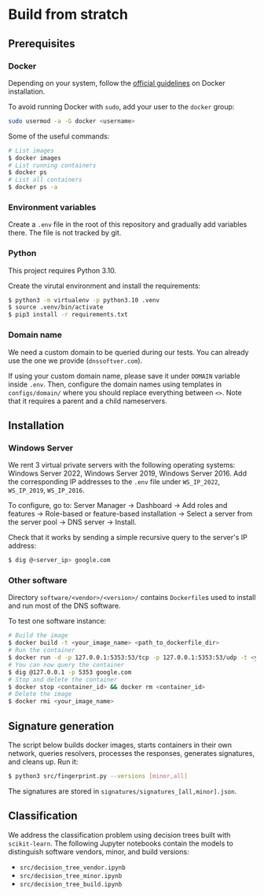 # Build from stratch

## Prerequisites 

### Docker

Depending on your system, follow the [official guidelines](https://docs.docker.com/engine/install/) on Docker installation.

To avoid running Docker with `sudo`, add your user to the `docker` group:

```bash
sudo usermod -a -G docker <username>
```

Some of the useful commands:

```bash
# List images
$ docker images
# List running containers
$ docker ps
# List all containers
$ docker ps -a
```

### Environment variables

Create a `.env` file in the root of this repository and gradually add variables there. The file is not tracked by git.

### Python

This project requires Python 3.10.

Create the virutal environment and install the requirements:

```bash
$ python3 -m virtualenv -p python3.10 .venv
$ source .venv/bin/activate
$ pip3 install -r requirements.txt
```

### Domain name

We need a custom domain to be queried during our tests. You can already use the one we provide (`dnssoftver.com`).

If using your custom domain name, please save it under `DOMAIN` variable inside `.env`. Then, configure the domain names using templates in `configs/domain/` where you should replace everything between `<>`. Note that it requires a parent and a child nameservers.

## Installation

### Windows Server

We rent 3 virtual private servers with the following operating systems: Windows Server 2022, Windows Server 2019, Windows Server 2016. Add the corresponding IP addresses to the `.env` file under `WS_IP_2022`, `WS_IP_2019`, `WS_IP_2016`.

To configure, go to: Server Manager -> Dashboard -> Add roles and features -> Role-based or feature-based installation -> Select a server from the server pool -> DNS server -> Install.

Check that it works by sending a simple recursive query to the server's IP address:

```bash
$ dig @<server_ip> google.com
```

### Other software

Directory `software/<vendor>/<version>/` contains `Dockerfile`s  used to install and run most of the DNS software.

To test one software instance:

```bash
# Build the image
$ docker build -t <your_image_name> <path_to_dockerfile_dir>
# Run the container
$ docker run -d -p 127.0.0.1:5353:53/tcp -p 127.0.0.1:5353:53/udp -t <your_image_name>
# You can now query the container
$ dig @127.0.0.1 -p 5353 google.com
# Stop and delete the container
$ docker stop <container_id> && docker rm <container_id>
# Delete the image
$ docker rmi <your_image_name>
```

## Signature generation

The script below builds docker images, starts containers in their own network, queries resolvers, processes the responses, generates signatures, and cleans up. Run it:

```bash
$ python3 src/fingerprint.py --versions [minor,all]
```

The signatures are stored in `signatures/signatures_[all,minor].json`.

## Classification

We address the classification problem using decision trees built with `scikit-learn`. The following Jupyter notebooks contain the models to distinguish software vendors, minor, and build versions:

- `src/decision_tree_vendor.ipynb`
- `src/decision_tree_minor.ipynb`
- `src/decision_tree_build.ipynb`
